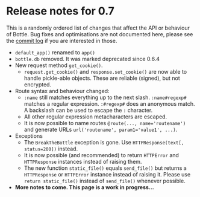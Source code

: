 # Release notes for 0.7

This is a randomly ordered list of changes that affect the API or behaviour of Bottle. Bug fixes and optimisations are not documented here, please see the [commit log](http://github.com/defnull/bottle/commits/) if you are interested in those. 

  * `default_app()` renamed to `app()`
  * `bottle.db` removed. It was marked deprecated since 0.6.4
  * New request method `get_cookie()`.
    * `request.get_cookie()` and `response.set_cookie()` are now able to handle pickle-able objects. These are reliable (signed), but not encrypted.
  * Route syntax and behaviour changed:
    * `:name` still matches everything up to the next slash. `:name#regexp#` matches a regular expression. `:#regexp#` does an anonymous match. A backslash can be used to escape the `:` character.
    * All other regular expression metacharacters are escaped.
    * It is now possible to name routes `@route(..., name='routename')` and generate URLs `url('routename', param1='value1', ...)`.
  * Exceptions
    * The `BreakTheBottle` exception is gone. Use `HTTPResponse(text[, status=200])` instead.
    * It is now possible (and recommended) to return `HTTPError` and `HTTPResponse` instances instead of raising them.
    * The new function `static_file()` equals `send_file()` but returns a `HTTPResponse` or `HTTPError` instance instead of raising it. Please use `return static_file()` instead of `send_file()` whenever possible.
  * **More notes to come. This page is a work in progress...**
